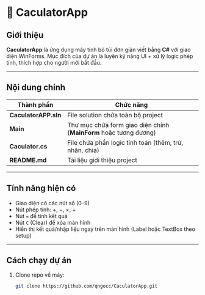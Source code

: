 # 🧮 CaculatorApp

## Giới thiệu
**CaculatorApp** là ứng dụng máy tính bỏ túi đơn giản viết bằng **C#** với giao diện WinForms. Mục đích của dự án là luyện kỹ năng UI + xử lý logic phép tính, thích hợp cho người mới bắt đầu.

---

## Nội dung chính

| Thành phần | Chức năng |
|---|---|
| **CaculatorAPP.sln** | File solution chứa toàn bộ project |
| **Main** | Thư mục chứa form giao diện chính (**MainForm** hoặc tương đương) |
| **Caculator.cs** | File chứa phần logic tính toán (thêm, trừ, nhân, chia) |
| **README.md** | Tài liệu giới thiệu project |

---

## Tính năng hiện có

- Giao diện có các nút số (0–9)
- Nút phép tính: +, −, ×, ÷
- Nút `=` để tính kết quả
- Nút `C` (Clear) để xóa màn hình
- Hiển thị kết quả/nhập liệu ngay trên màn hình (Label hoặc TextBox theo setup)

---

## Cách chạy dự án

1. Clone repo về máy:
   ```bash
   git clone https://github.com/qngocc/CaculatorApp.git



